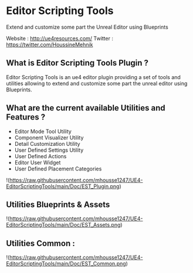 # Editor Scripting Tools
 Extend and customize some part the Unreal Editor using Blueprints


Website : http://ue4resources.com/ 
Twitter : https://twitter.com/HoussineMehnik

## What is Editor Scripting Tools Plugin ?

Editor Scripting Tools is an ue4 editor plugin providing a set of tools and utilities allowing to extend and customize some part the unreal editor using Blueprints.

## What are the current available Utilities and Features ?

- Editor Mode Tool Utility
- Component Visualizer Utility
- Detail Customization Utility
- User Defined Settings Utility
- User Defined Actions
- Editor User Widget
- User Defined Placement Categories

!(https://raw.githubusercontent.com/mhousse1247/UE4-EditorScriptingTools/main/Doc/EST_Plugin.png)

## Utilities Blueprints & Assets

!(https://raw.githubusercontent.com/mhousse1247/UE4-EditorScriptingTools/main/Doc/EST_Assets.png)

## Utilities Common :

!(https://raw.githubusercontent.com/mhousse1247/UE4-EditorScriptingTools/main/Doc/EST_Common.png)
       

